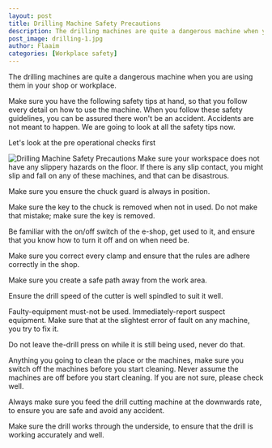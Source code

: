 ```yaml
---
layout: post
title: Drilling Machine Safety Precautions
description: The drilling machines are quite a dangerous machine when you are using them in your shop or workplace.
post_image: drilling-1.jpg
author: Flaaim
categories: [Workplace safety]
---
```


The drilling machines are quite a dangerous machine when you are using them in your shop or workplace. 

Make sure you have the following safety tips at hand, so that you follow every detail on how to use the machine. When you follow these safety guidelines, you can be assured there won't be an accident. Accidents are not meant to happen. We are going to look at all the safety tips now.<p>Let's look at the pre operational checks first 
 
![Drilling Machine Safety Precautions](https://safetyworkblog.com/assets/drilling-1.jpg)
Make sure your workspace does not have any slippery hazards on the floor. If there is any slip contact, you might slip and fall on any of these machines, and that can be disastrous. 

Make sure you ensure the chuck guard is always in position. 

Make sure the key to the chuck is removed when not in used. Do not make that mistake; make sure the key is removed.

Be familiar with the on/off switch of the e-shop, get used to it, and ensure that you know how to turn it off and on when need be.

Make sure you correct every clamp and ensure that the rules are adhere correctly in the shop.

Make sure you create a safe path away from the work area.

Ensure the drill speed of the cutter is well spindled to suit it well.

Faulty-equipment must-not be used. Immediately-report suspect equipment. Make sure that at the slightest error of fault on any machine, you try to fix it. 

Do not leave the-drill press on while it is still being used, never do that.

Anything you going to clean the place or the machines, make sure you switch off the machines before you start cleaning. Never assume the machines are off before you start cleaning. If you are not sure, please check well. 

Always make sure you feed the drill cutting machine at the downwards rate, to ensure you are safe and avoid any accident. 

Make sure the drill works through the underside, to ensure that the drill is working accurately and well.
